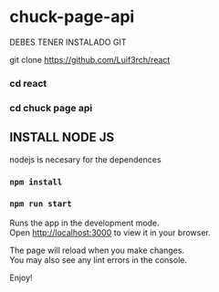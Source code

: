 # chuck-page-api


DEBES TENER INSTALADO GIT

git clone https://github.com/Luif3rch/react

### cd react

### cd chuck page api

## INSTALL NODE JS

nodejs is necesary for the dependences

### `npm install`



### `npm run start`


Runs the app in the development mode.\
Open [http://localhost:3000](http://localhost:3000) to view it in your browser.

The page will reload when you make changes.\
You may also see any lint errors in the console.

Enjoy!
